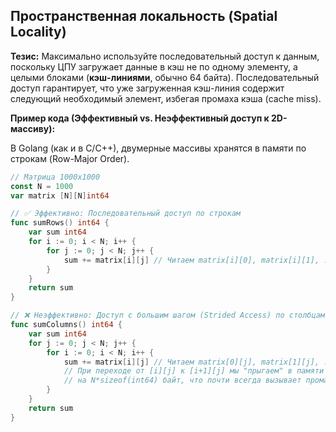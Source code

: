 ## Пространственная локальность (Spatial Locality)

**Тезис:** Максимально используйте последовательный доступ к данным, поскольку ЦПУ загружает данные в кэш не по одному элементу, а целыми блоками (**кэш-линиями**, обычно 64 байта). Последовательный доступ гарантирует, что уже загруженная кэш-линия содержит следующий необходимый элемент, избегая промаха кэша (cache miss).

**Пример кода (Эффективный vs. Неэффективный доступ к 2D-массиву):**

В Golang (как и в C/C++), двумерные массивы хранятся в памяти по строкам (Row-Major Order).

```go
// Матрица 1000x1000
const N = 1000
var matrix [N][N]int64

// ✅ Эффективно: Последовательный доступ по строкам
func sumRows() int64 {
    var sum int64
    for i := 0; i < N; i++ {
        for j := 0; j < N; j++ {
            sum += matrix[i][j] // Читаем matrix[i][0], matrix[i][1], ...
        }
    }
    return sum
}

// ❌ Неэффективно: Доступ с большим шагом (Strided Access) по столбцам
func sumColumns() int64 {
    var sum int64
    for j := 0; j < N; j++ {
        for i := 0; i < N; i++ {
            sum += matrix[i][j] // Читаем matrix[0][j], matrix[1][j], ...
            // При переходе от [i][j] к [i+1][j] мы "прыгаем" в памяти
            // на N*sizeof(int64) байт, что почти всегда вызывает промах кэша.
        }
    }
    return sum
}
```